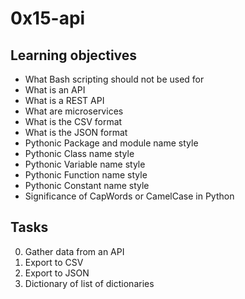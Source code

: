 # 0x15-api
## Learning objectives
* What Bash scripting should not be used for
* What is an API
* What is a REST API
* What are microservices
* What is the CSV format
* What is the JSON format
* Pythonic Package and module name style
* Pythonic Class name style
* Pythonic Variable name style
* Pythonic Function name style
* Pythonic Constant name style
* Significance of CapWords or CamelCase in Python

## Tasks
0. Gather data from an API
1. Export to CSV
2. Export to JSON
3. Dictionary of list of dictionaries

